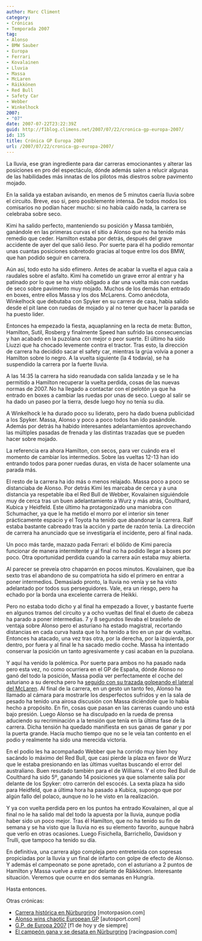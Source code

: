 ```yaml
---
author: Marc Climent
category:
- Crónicas
- Temporada 2007
tag:
- Alonso
- BMW Sauber
- Europa
- Ferrari
- Kovalainen
- Lluvia
- Massa
- McLaren
- Räikkönen
- Red Bull
- Safety Car
- Webber
- Winkelhock
2007:
- "07"
date: 2007-07-22T23:22:39Z
guid: http://f1blog.climens.net/2007/07/22/cronica-gp-europa-2007/
id: 135
title: Crónica GP Europa 2007
url: /2007/07/22/cronica-gp-europa-2007/
---
```


La lluvia, ese gran ingrediente para dar carreras emocionantes y alterar las posiciones en pro del espectáculo, dónde además salen a relucir algunas de las habilidades más innatas de los pilotos más diestros sobre pavimento mojado.

En la salida ya estaban avisando, en menos de 5 minutos caería lluvia sobre el circuito. Breve, eso si, pero posiblemente intensa. De todos modos los comisarios no podían hacer mucho: si no había caído nada, la carrera se celebraba sobre seco.

Kimi ha salido perfecto, manteniendo su posición y Massa también, ganándole en las primeras curvas el sitio a Alonso que no ha tenido más remedio que ceder. Hamilton estaba por detrás, después del grave accidente de ayer del que salió ileso. Por suerte para él ha podido remontar unas cuantas posiciones sobretodo gracias al toque entre los dos BMW, que han podido seguir en carrera.

Aún así, todo esto ha sido efímero. Antes de acabar la vuelta el agua caía a raudales sobre el asfalto. Kimi ha cometido un grave error al entrar y ha patinado por lo que se ha visto obligado a dar una vuelta más con ruedas de seco sobre pavimento muy mojado. Muchos de los demás han entrado en boxes, entre ellos Massa y los dos McLarens. Como anécdota, Winkelhock que debutaba con Spyker en su carrera de casa, había salido desde el pit lane con ruedas de mojado y al no tener que hacer la parada se ha puesto lider.

Entonces ha empezado la fiesta, aquaplanning en la recta de meta: Button, Hamilton, Sutil, Rosberg y finalmente Speed han sufrido las consecuencias y han acabado en la puzolana con mejor o peor suerte. El último ha sido Liuzzi que ha chocado levemente contra el tractor. Tras esto, la dirección de carrera ha decidido sacar el safety car, mientras la grúa volvía a poner a Hamilton sobre lo negro. A la vuelta siguiente (la 4 todavía), se ha suspendido la carrera por la fuerte lluvia.

A las 14:35 la carrera ha sido reanudada con salida lanzada y se le ha permitido a Hamilton recuperar la vuelta perdida, cosas de las nuevas normas de 2007. No ha llegado a contactar con el pelotón ya que ha entrado en boxes a cambiar las ruedas por unas de seco. Luego al salir se ha dado un paseo por la tierra, desde luego hoy no tenía su día.

A Winkelhock le ha durado poco su liderato, pero ha dado buena publicidad a los Spyker. Massa, Alonso y poco a poco todos han ido pasándole. Además por detrás ha habido interesantes adelantamientos aprovechando las múltiples pasadas de frenada y las distintas trazadas que se pueden hacer sobre mojado.

La referencia era ahora Hamilton, con secos, para ver cuándo era el momento de cambiar los intermedios. Sobre las vueltas 12-13 han ido entrando todos para poner ruedas duras, en vista de hacer solamente una parada más.

El resto de la carrera ha ido más o menos relajado. Massa poco a poco se distanciaba de Alonso. Por detrás Kimi les marcaba de cerca y a una distancia ya respetable iba el Red Bull de Webber, Kovalainen siguiéndole muy de cerca tras un buen adelantamiento a Wurz y más atrás, Coulthard, Kubica y Heidfeld. Este último ha protagonizado una maniobra con Schumacher, ya que le ha metido el morro por el interior sin tener prácticamente espacio y el Toyota ha tenido que abandonar la carrera. Ralf estaba bastante cabreado tras la acción y parte de razón tenía. La dirección de carrera ha anunciado que se investigaría el incidente, pero al final nada.

Un poco más tarde, mazazo pada Ferrari: el bólido de Kimi parecía funcionar de manera intermitente y al final no ha podido llegar a boxes por poco. Otra oportunidad perdida cuando la carrera aún estaba muy abierta.

Al parecer se preveía otro chaparrón en pocos minutos. Kovalainen, que iba sexto tras el abandono de su compatriota ha sido el primero en entrar a poner intermedios. Demasiado pronto, la lluvia no venía y se ha visto adelantado por todos sus perseguidores. Vale, era un riesgo, pero ha echado por la borda una excelente carrera de Heikki.

Pero no estaba todo dicho y al final ha empezado a llover, y bastante fuerte en algunos tramos del circuito y a ocho vueltas del final el dueto de cabeza ha parado a poner intermedias. 7 y 8 segundos llevaba el brasileño de ventaja sobre Alonso pero el asturiano ha estado magistral, recortando distancias en cada curva hasta que lo ha tenido a tiro en un par de vueltas. Entonces ha atacado, una vez tras otra, por la derecha, por la izquierda, por dentro, por fuera y al final le ha sacado medio coche. Massa ha intentado conservar la posición un tanto agresivamente y casi acaban en la puzolana.

Y aquí ha venido la polémica. Por suerte para ambos no ha pasado nada pero esta vez, no como ocurriera en el GP de España, dónde Alonso no ganó del todo la posición, Massa podía ver perfectamente el coche del asturiano a su derecha pero ha [seguido con su trazada golpeando el lateral del McLaren](http://www.youtube.com/watch?v=8S_9urzUrcY). Al final de la carrera, en un gesto un tanto feo, Alonso ha llamado al cámara para mostrarle los desperfectos sufridos y en la sala de pesado ha tenido una airosa discusión con Massa diciéndole que lo había hecho a propósito. En fin, cosas que pasan en las carreras cuando uno está bajo presión. Luego Alonso se ha disculpado en la rueda de prensa aduciendo su recriminación a la tensión que tenía en la última fase de la carrera. Dicha tensión ha quedado manifiesta en sus ganas de ganar y por la puerta grande. Hacía mucho tiempo que no se le veía tan contento en el podio y realmente ha sido una merecida victoria.

En el podio les ha acompañado Webber que ha corrido muy bien hoy sacándo lo máximo del Red Bull, que casi pierde la plaza en favor de Wurz que le estaba presionando en las últimas vueltas buscando el error del australiano. Buen resutado también para el de Williams. Y el otro Red Bull de Coulthard ha sido 5º, ganando 14 posiciones ya que solamente salía por delante de los Spyker: otro carrerón del escocés. La sexta plaza ha sido para Heidfeld, que a última hora ha pasado a Kubica, supongo que por algún fallo del polaco, aunque no lo he visto en la realización.

Y ya con vuelta perdida pero en los puntos ha entrado Kovalainen, al que al final no le ha salido mal del todo la apuesta por la lluvia, aunque podía haber sido un poco mejor. Tras él Hamilton, que no ha tenido su fin de semana y se ha visto que la lluvia no es su elemento favorito, aunque habrá que verlo en otras ocasiones. Luego Fisichella, Barrichello, Davidson y Trulli, que tampoco ha tenido su día.

En definitiva, una carrera algo compleja pero entretenida con sopresas propiciadas por la lluvia y un final de infarto con golpe de efecto de Alonso. Y además el campeonato se pone apretado, con el asturiano a 2 puntos de Hamilton y Massa vuelve a estar por delante de Räikkönen. Interesante situación. Veremos que ocurre en dos semanas en Hungría.

Hasta entonces.

Otras crónicas:

  * [Carrera histórica en Nürburgring](http://www.motorpasion.com/2007/07/22-carrera-historica-en-nurburgring) [motorpasion.com]
  * [Alonso wins chaotic European GP](http://www.autosport.com/news/report.php/id/61047) [autosport.com]
  * [G.P. de Europa 2007](http://f1dehoyydesiempre.blogspot.com/2007/07/g-p-de-europa-2007.html) [f1 de hoy y de siempre]
  * [El campeón gana y se desata en Nürburgring](http://www.racingpasion.com/2007/07/22-el-campeon-gana-y-se-desata-en-nurburgring) [racingpasion.com]